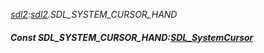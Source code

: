 _[sdl2](../../modules/sdl2/sdl2-module.md):[sdl2](../../modules/sdl2/sdl2-module.md).SDL\_SYSTEM\_CURSOR\_HAND_
##### Const SDL\_SYSTEM\_CURSOR\_HAND:[SDL_SystemCursor](../../modules/sdl2/sdl2-sdl_systemcursor.md)
